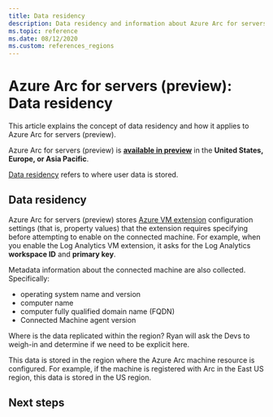 ```yaml
---
title: Data residency
description: Data residency and information about Azure Arc for servers (preview).
ms.topic: reference
ms.date: 08/12/2020
ms.custom: references_regions
---
```


# Azure Arc for servers (preview): Data residency

This article explains the concept of data residency and how it applies to Azure Arc for servers (preview).

Azure Arc for servers (preview) is **[available in preview](https://azure.microsoft.com/global-infrastructure/services/?products=azure-arc)** in the **United States, Europe, or Asia Pacific**.

[Data residency](#data-residency) refers to where user data is stored.

## Data residency

Azure Arc for servers (preview) stores [Azure VM extension](manage-vm-extensions.md) configuration settings (that is, property values) that the extension requires specifying before attempting to enable on the connected machine. For example, when you enable the Log Analytics VM extension, it asks for the Log Analytics **workspace ID** and **primary key**. 

Metadata information about the connected machine are also collected. Specifically:

* operating system name and version
* computer name
* computer fully qualified domain name (FQDN)
* Connected Machine agent version

Where is the data replicated within the region? Ryan will ask the Devs to weigh-in and determine if we need to be explicit here.

This data is stored in the region where the Azure Arc machine resource is configured. For example, if the machine is registered with Arc in the East US region, this data is stored in the US region.

## Next steps